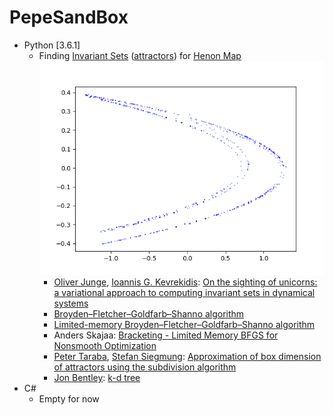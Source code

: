 # PepeSandBox
* Python [3.6.1]
  * Finding [Invariant Sets](https://en.wikipedia.org/wiki/Invariant_(mathematics)) ([attractors](https://en.wikipedia.org/wiki/Attractor)) for [Henon Map](https://en.wikipedia.org/wiki/H%C3%A9non_map)
  ![Henon](/images/henon_200.png)
    * [Oliver Junge](https://www-m3.ma.tum.de/Allgemeines/OliverJunge), [Ioannis G. Kevrekidis](http://www.princeton.edu/cbe/people/faculty/kevrekidis/): [On the sighting of unicorns: a variational approach to computing invariant sets in dynamical systems](https://arxiv.org/abs/1610.04843)
    * [Broyden–Fletcher–Goldfarb–Shanno algorithm](https://en.wikipedia.org/wiki/Broyden%E2%80%93Fletcher%E2%80%93Goldfarb%E2%80%93Shanno_algorithm)
    * [Limited-memory Broyden–Fletcher–Goldfarb–Shanno algorithm](https://en.wikipedia.org/wiki/Limited-memory_BFGS)
    * Anders Skajaa: [Bracketing - Limited Memory BFGS for Nonsmooth Optimization](http://cs.nyu.edu/overton/mstheses/skajaa/msthesis.pdf)
    * [Peter Taraba](https://www.linkedin.com/in/peter-taraba/), [Stefan Siegmung](https://tu-dresden.de/mn/math/analysis/siegmund): [Approximation of box dimension of attractors using the subdivision algorithm](http://dx.doi.org/10.1080/14689360500141772)
    * [Jon Bentley](https://en.wikipedia.org/wiki/Jon_Bentley_(computer_scientist)): [k-d tree](https://en.wikipedia.org/wiki/K-d_tree)
* C#
  * Empty for now
